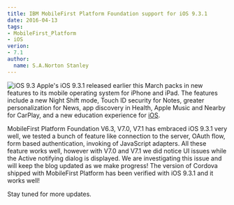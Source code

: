 ```yaml
---
title: IBM MobileFirst Platform Foundation support for iOS 9.3.1
date: 2016-04-13
tags:
- MobileFirst_Platform
- iOS
verion:
- 7.1
author:
  name: S.A.Norton Stanley
---
```

![iOS 9.3](https://dl.dropboxusercontent.com/s/las86rdppknh4n1/ios9.3resize.jpg?dl=0)
Apple's iOS 9.3.1 released earlier this March packs in new features to its mobile operating system for iPhone and iPad. The features include a new Night Shift mode, Touch ID security for Notes, greater personalization for News, app discovery in Health, Apple Music and Nearby for CarPlay, and a new education experience for [iOS](http://www.apple.com/ios/updates/).

MobileFirst Platform Foundation V6.3, V7.0, V7.1 has embraced iOS 9.3.1 very well, we tested a bunch of feature like connection to the server, OAuth flow, form based authentication, invoking of JavaScript adapters. All these feature works well, however with V7.0 and V7.1 we did notice UI issues while the Active notifying dialog is displayed. We are investigating this issue and will keep the blog updated as we make progress!
The version of Cordova shipped with MobileFirst Platform has been verified with iOS 9.3.1 and it works well!

Stay tuned for more updates.